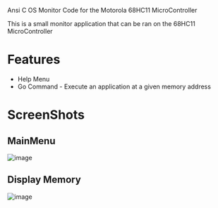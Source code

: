 Ansi C OS Monitor Code for the Motorola 68HC11 MicroController

This is a small monitor application that can be ran on the 68HC11 MicroController

# Features
- Help Menu
- Go Command - Execute an application at a given memory address


# ScreenShots

## MainMenu
![image](https://user-images.githubusercontent.com/1077197/231517577-8dd99537-2a8e-4c42-b4f8-55fc2c849847.png)

## Display Memory
![image](https://user-images.githubusercontent.com/1077197/231517935-6a6ae4a7-19eb-4983-9f1d-5ec0b34156ba.png)

